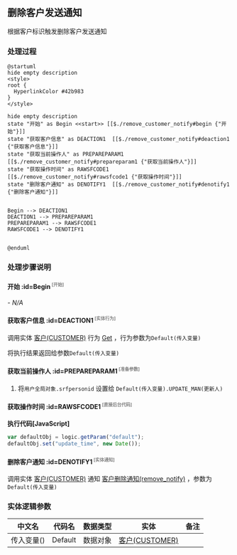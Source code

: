 ## 删除客户发送通知 <!-- {docsify-ignore-all} -->

   根据客户标识触发删除客户发送通知

### 处理过程

```plantuml
@startuml
hide empty description
<style>
root {
  HyperlinkColor #42b983
}
</style>

hide empty description
state "开始" as Begin <<start>> [[$./remove_customer_notify#begin {"开始"}]]
state "获取客户信息" as DEACTION1  [[$./remove_customer_notify#deaction1 {"获取客户信息"}]]
state "获取当前操作人" as PREPAREPARAM1  [[$./remove_customer_notify#prepareparam1 {"获取当前操作人"}]]
state "获取操作时间" as RAWSFCODE1  [[$./remove_customer_notify#rawsfcode1 {"获取操作时间"}]]
state "删除客户通知" as DENOTIFY1  [[$./remove_customer_notify#denotify1 {"删除客户通知"}]]


Begin --> DEACTION1
DEACTION1 --> PREPAREPARAM1
PREPAREPARAM1 --> RAWSFCODE1
RAWSFCODE1 --> DENOTIFY1


@enduml
```


### 处理步骤说明

#### 开始 :id=Begin<sup class="footnote-symbol"> <font color=gray size=1>[开始]</font></sup>



*- N/A*
#### 获取客户信息 :id=DEACTION1<sup class="footnote-symbol"> <font color=gray size=1>[实体行为]</font></sup>



调用实体 [客户(CUSTOMER)](module/ProdMgmt/customer.md) 行为 [Get](module/ProdMgmt/customer#行为) ，行为参数为`Default(传入变量)`

将执行结果返回给参数`Default(传入变量)`

#### 获取当前操作人 :id=PREPAREPARAM1<sup class="footnote-symbol"> <font color=gray size=1>[准备参数]</font></sup>



1. 将`用户全局对象.srfpersonid` 设置给  `Default(传入变量).UPDATE_MAN(更新人)`

#### 获取操作时间 :id=RAWSFCODE1<sup class="footnote-symbol"> <font color=gray size=1>[直接后台代码]</font></sup>



<p class="panel-title"><b>执行代码[JavaScript]</b></p>

```javascript
var defaultObj = logic.getParam("default");
defaultObj.set("update_time", new Date());
```

#### 删除客户通知 :id=DENOTIFY1<sup class="footnote-symbol"> <font color=gray size=1>[实体通知]</font></sup>



调用实体 [客户(CUSTOMER)](module/ProdMgmt/customer.md) 通知 [客户删除通知(remove_notify)](module/ProdMgmt/customer/notify/remove_notify) ，参数为`Default(传入变量)`


### 实体逻辑参数

|    中文名   |    代码名    |  数据类型    |  实体   |备注 |
| --------| --------| -------- | -------- | --------   |
|传入变量(<i class="fa fa-check"/></i>)|Default|数据对象|[客户(CUSTOMER)](module/ProdMgmt/customer.md)||
